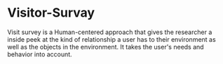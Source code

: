 # Visitor-Survay
Visit survey is a Human-centered approach that gives the researcher a inside peek at the kind of relationship a user has to their environment as well as the objects in the environment. It takes the user's needs and behavior into account.
